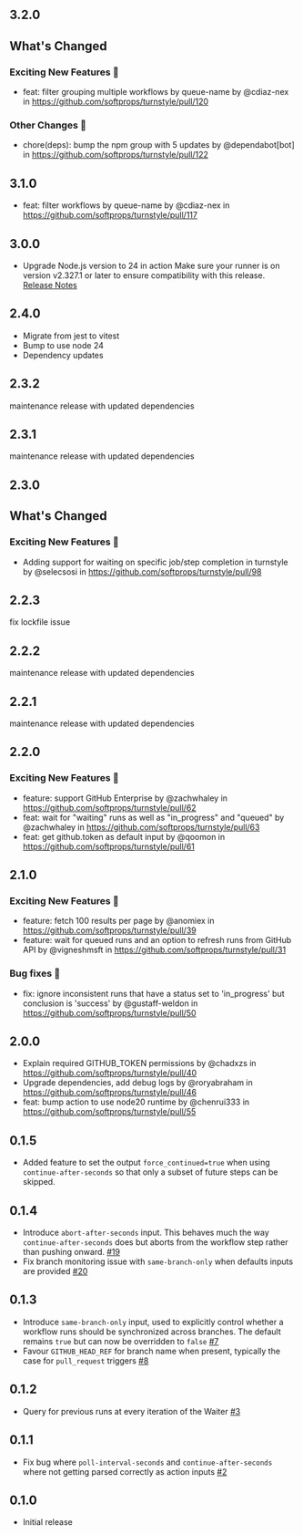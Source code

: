 ## 3.2.0

## What's Changed

### Exciting New Features 🎉

- feat: filter grouping multiple workflows by queue-name by @cdiaz-nex in https://github.com/softprops/turnstyle/pull/120

### Other Changes 🔄

- chore(deps): bump the npm group with 5 updates by @dependabot[bot] in https://github.com/softprops/turnstyle/pull/122

## 3.1.0

- feat: filter workflows by queue-name by @cdiaz-nex in https://github.com/softprops/turnstyle/pull/117

## 3.0.0

- Upgrade Node.js version to 24 in action
  Make sure your runner is on version v2.327.1 or later to ensure compatibility with this release. [Release Notes](https://github.com/actions/runner/releases/tag/v2.327.1)

## 2.4.0

- Migrate from jest to vitest
- Bump to use node 24
- Dependency updates

## 2.3.2

maintenance release with updated dependencies

## 2.3.1

maintenance release with updated dependencies

## 2.3.0

## What's Changed

### Exciting New Features 🎉

- Adding support for waiting on specific job/step completion in turnstyle by @selecsosi in https://github.com/softprops/turnstyle/pull/98

## 2.2.3

fix lockfile issue

## 2.2.2

maintenance release with updated dependencies

## 2.2.1

maintenance release with updated dependencies

## 2.2.0

### Exciting New Features 🎉

- feature: support GitHub Enterprise by @zachwhaley in https://github.com/softprops/turnstyle/pull/62
- feat: wait for "waiting" runs as well as "in_progress" and "queued" by @zachwhaley in https://github.com/softprops/turnstyle/pull/63
- feat: get github.token as default input by @qoomon in https://github.com/softprops/turnstyle/pull/61

## 2.1.0

### Exciting New Features 🎉

- feature: fetch 100 results per page by @anomiex in https://github.com/softprops/turnstyle/pull/39
- feature: wait for queued runs and an option to refresh runs from GitHub API by @vigneshmsft in https://github.com/softprops/turnstyle/pull/31

### Bug fixes 🐛

- fix: ignore inconsistent runs that have a status set to 'in_progress' but conclusion is 'success' by @gustaff-weldon in https://github.com/softprops/turnstyle/pull/50

## 2.0.0

- Explain required GITHUB_TOKEN permissions by @chadxzs in https://github.com/softprops/turnstyle/pull/40
- Upgrade dependencies, add debug logs by @roryabraham in https://github.com/softprops/turnstyle/pull/46
- feat: bump action to use node20 runtime by @chenrui333 in https://github.com/softprops/turnstyle/pull/55

## 0.1.5

- Added feature to set the output `force_continued=true` when using `continue-after-seconds` so that only a subset of future steps can be skipped.

## 0.1.4

- Introduce `abort-after-seconds` input. This behaves much the way `continue-after-seconds` does but aborts from the workflow step rather than pushing onward. [#19](https://github.com/softprops/turnstyle/pull/19)
- Fix branch monitoring issue with `same-branch-only` when defaults inputs are provided [#20](https://github.com/softprops/turnstyle/pull/20)

## 0.1.3

- Introduce `same-branch-only` input, used to explicitly control whether a workflow runs should be synchronized across branches. The default remains `true` but can now be overridden to `false` [#7](https://github.com/softprops/turnstyle/pull/7)
- Favour `GITHUB_HEAD_REF` for branch name when present, typically the case for `pull_request` triggers [#8](https://github.com/softprops/turnstyle/pull/8)

## 0.1.2

- Query for previous runs at every iteration of the Waiter [#3](https://github.com/softprops/turnstyle/pull/4)

## 0.1.1

- Fix bug where `poll-interval-seconds` and `continue-after-seconds` where not getting parsed correctly as action inputs [#2](https://github.com/softprops/turnstyle/pull/2)

## 0.1.0

- Initial release
